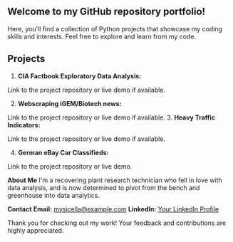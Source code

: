 ## Welcome to my GitHub repository portfolio!
Here, you'll find a collection of Python projects that showcase my coding skills and interests. Feel free to explore and learn from my code. 

## Projects
1. **CIA Factbook Exploratory Data Analysis:** 

Link to the project repository or live demo if available.

2. **Webscraping iGEM/Biotech news:**

Link to the project repository or live demo if available.
3. **Heavy Traffic Indicators:**

Link to the project repository or live demo if available.

4. **German eBay Car Classifieds:**

Link to the project repository or live demo. 

**About Me**
I'm a recovering plant research technician who fell in love with data analysis, and is now determined to pivot from the bench and greenhouse into data analytics.

**Contact**
**Email:** mysicella@example.com
**LinkedIn:** [Your LinkedIn Profile](https://www.linkedin.com/in/michaella-atienza/)

Thank you for checking out my work! Your feedback and contributions are highly appreciated.





